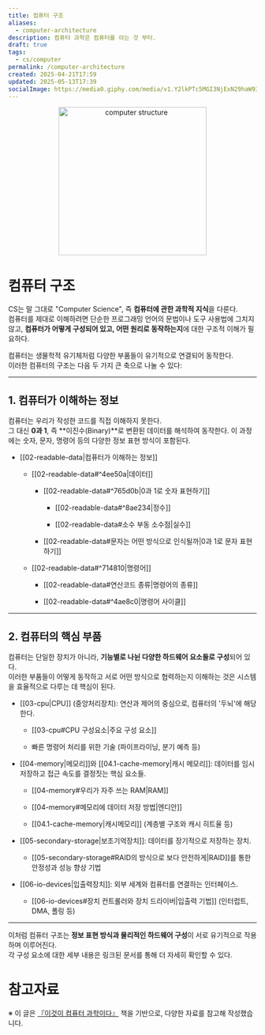 ```yaml
---
title: 컴퓨터 구조
aliases:
  - computer-architecture
description: 컴퓨터 과학은 컴퓨터를 아는 것 부터.
draft: true
tags:
  - cs/computer
permalink: /computer-architecture
created: 2025-04-21T17:59
updated: 2025-05-13T17:39
socialImage: https://media0.giphy.com/media/v1.Y2lkPTc5MGI3NjExN29haW93dmxyaTU5MTQwNzdzdmhnYnI4Nmg0a2d5Mmd6ZmtpcXRuOSZlcD12MV9pbnRlcm5hbF9naWZfYnlfaWQmY3Q9Zw/CTX0ivSQbI78A/giphy.gif
---
```

<p align="center">
  <img src="https://media0.giphy.com/media/v1.Y2lkPTc5MGI3NjExN29haW93dmxyaTU5MTQwNzdzdmhnYnI4Nmg0a2d5Mmd6ZmtpcXRuOSZlcD12MV9pbnRlcm5hbF9naWZfYnlfaWQmY3Q9Zw/CTX0ivSQbI78A/giphy.gif" alt="computer structure" width="300">
</p>

# 컴퓨터 구조

CS는 말 그대로 "Computer Science", 즉 **컴퓨터에 관한 과학적 지식**을 다룬다.  
컴퓨터를 제대로 이해하려면 단순한 프로그래밍 언어의 문법이나 도구 사용법에 그치지 않고, **컴퓨터가 어떻게 구성되어 있고, 어떤 원리로 동작하는지**에 대한 구조적 이해가 필요하다.

컴퓨터는 생물학적 유기체처럼 다양한 부품들이 유기적으로 연결되어 동작한다.  
이러한 컴퓨터의 구조는 다음 두 가지 큰 축으로 나눌 수 있다:

---

## 1. 컴퓨터가 이해하는 정보

컴퓨터는 우리가 작성한 코드를 직접 이해하지 못한다.  
그 대신 **0과 1**, 즉 **이진수(Binary)**로 변환된 데이터를 해석하여 동작한다. 이 과정에는 숫자, 문자, 명령어 등의 다양한 정보 표현 방식이 포함된다.

- [[02-readable-data|컴퓨터가 이해하는 정보]]
    
    - [[02-readable-data#^4ee50a|데이터]]
        
        - [[02-readable-data#^765d0b|0과 1로 숫자 표현하기]]
            
            - [[02-readable-data#^8ae234|정수]]
                
            - [[02-readable-data#소수 부동 소수점|실수]]
                
        - [[02-readable-data#문자는 어떤 방식으로 인식될까|0과 1로 문자 표현하기]]
            
    - [[02-readable-data#^714810|명령어]]
        
        - [[02-readable-data#연산코드 종류|명령어의 종류]]
            
        - [[02-readable-data#^4ae8c0|명령어 사이클]]
            

---

## 2. 컴퓨터의 핵심 부품

컴퓨터는 단일한 장치가 아니라, **기능별로 나뉜 다양한 하드웨어 요소들로 구성**되어 있다.  
이러한 부품들이 어떻게 동작하고 서로 어떤 방식으로 협력하는지 이해하는 것은 시스템을 효율적으로 다루는 데 핵심이 된다.

- [[03-cpu|CPU]] (중앙처리장치): 연산과 제어의 중심으로, 컴퓨터의 '두뇌'에 해당한다.
    
    - [[03-cpu#CPU 구성요소|주요 구성 요소]]
        
    - 빠른 명령어 처리를 위한 기술 (파이프라이닝, 분기 예측 등)
        
- [[04-memory|메모리]]와 [[04.1-cache-memory|캐시 메모리]]: 데이터를 임시 저장하고 접근 속도를 결정짓는 핵심 요소들.
    
    - [[04-memory#우리가 자주 쓰는 RAM|RAM]]
        
    - [[04-memory#메모리에 데이터 저장 방법|엔디안]]
        
    - [[04.1-cache-memory|캐시메모리]] (계층별 구조와 캐시 히트율 등)
        
- [[05-secondary-storage|보조기억장치]]: 데이터를 장기적으로 저장하는 장치.
    
    - [[05-secondary-storage#RAID의 방식으로 보다 안전하게|RAID]]를 통한 안정성과 성능 향상 기법
        
- [[06-io-devices|입출력장치]]: 외부 세계와 컴퓨터를 연결하는 인터페이스.
    
    - [[06-io-devices#장치 컨트롤러와 장치 드라이버|입출력 기법]] (인터럽트, DMA, 폴링 등)
        

---

이처럼 컴퓨터 구조는 **정보 표현 방식과 물리적인 하드웨어 구성**이 서로 유기적으로 작용하며 이루어진다.  
각 구성 요소에 대한 세부 내용은 링크된 문서를 통해 더 자세히 확인할 수 있다.

# 참고자료

※ 이 글은 [『이것이 컴퓨터 과학이다』](https://product.kyobobook.co.kr/detail/S000214014967) 책을 기반으로, 다양한 자료를 참고해 작성했습니다.